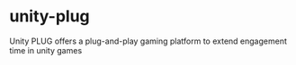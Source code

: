 # unity-plug
Unity PLUG offers a plug-and-play gaming platform to extend engagement time in unity games
